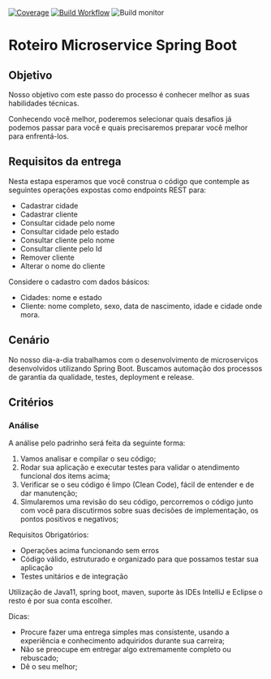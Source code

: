 <!-- [![Build Status](https://travis-ci.org/ValneiPereira/springboot-crud-test.svg?branch=master)](https://travis-ci.org/ValneiPereira/springboot-crud-test)
[![codecov](https://codecov.io/gh/ValneiPereira/springboot-crud-test/branch/master/graph/badge.svg?token=HTI019L7A0)](https://codecov.io/gh/ValneiPereira/springboot-crud-test) -->
[![Coverage](https://sonarcloud.io/api/project_badges/measure?project=ValneiPereira_springboot-crud-test&metric=coverage)](https://sonarcloud.io/summary/new_code?id=ValneiPereira_springboot-crud-test)
[![Build Workflow](https://github.com/ValneiPereira/springboot-crud-test/actions/workflows/build.yml/badge.svg)](https://github.com/ValneiPereira/springboot-crud-test/actions)
![Build monitor](https://github.com/ValneiPereira/springboot-crud-test/actions/workflows/build.yml/badge.svg?event=pull_request)

# Roteiro Microservice Spring Boot

## Objetivo

Nosso objetivo com este passo do processo é conhecer melhor as suas habilidades técnicas.

Conhecendo você melhor, poderemos selecionar quais desafios já podemos passar para você e quais precisaremos preparar você melhor para enfrentá-los.

## Requisitos da entrega

Nesta estapa esperamos que você construa o código que contemple as seguintes operações expostas como endpoints REST para:

* Cadastrar cidade
* Cadastrar cliente
* Consultar cidade pelo nome
* Consultar cidade pelo estado
* Consultar cliente pelo nome
* Consultar cliente pelo Id
* Remover cliente
* Alterar o nome do cliente

Considere o cadastro com dados básicos: 
* Cidades: nome e estado
* Cliente: nome completo, sexo, data de nascimento, idade e cidade onde mora.

## Cenário

No nosso dia-a-dia trabalhamos com o desenvolvimento de microserviços desenvolvidos utilizando Spring Boot. Buscamos automação dos processos de garantia da qualidade, testes, deployment e release.

## Critérios


### Análise

A análise pelo padrinho será feita da seguinte forma:

1) Vamos analisar e compilar o seu código;
2) Rodar sua aplicação e executar testes para validar o atendimento funcional dos items acima;
3) Verificar se o seu código é limpo (Clean Code), fácil de entender e de dar manutenção;
4) Simularemos uma revisão do seu código, percorremos o código junto com você para discutirmos sobre suas decisões de implementação, os pontos positivos e negativos;


Requisitos Obrigatórios:
* Operações acima funcionando sem erros
* Código válido, estruturado e organizado para que possamos testar sua aplicação
* Testes unitários e de integração

Utilização de Java11, spring boot, maven, suporte às IDEs IntelliJ e Eclipse o resto é por sua conta escolher.

Dicas:
* Procure fazer uma entrega simples mas consistente, usando a experiência e conhecimento adquiridos durante sua carreira;
* Não se preocupe em entregar algo extremamente completo ou rebuscado;
* Dê o seu melhor;
